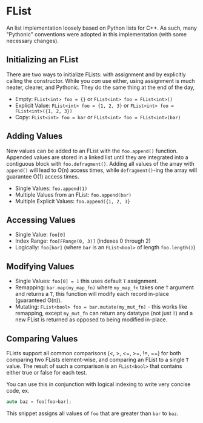 # FList

An list implementation loosely based on Python lists for C++. As such, many "Pythonic" conventions were adopted in this implementation (with some necessary changes).

## Initializing an FList

There are two ways to initialize FLists: with assignment and by explicitly calling the constructor. While you *can* use either, using assignment is much neater, clearer, and Pythonic. They do the same thing at the end of the day,

* Empty: `FList<int> foo = {}` or `FList<int> foo = FList<int>()`
* Explicit Value: `FList<int> foo = {1, 2, 3}` or `FList<int> foo = FList<int>({1, 2, 3})`
* Copy: `FList<int> foo = bar` or `FList<int> foo = FList<int>(bar)`

## Adding Values

New values can be added to an FList with the `foo.append()` function. Appended values are stored in a linked list until they are integrated into a contiguous block with `foo.defragment()`. Adding all values of the array with `append()` will lead to O(n) access times, while `defragment()`-ing the array will guarantee O(1) access times.

* Single Values: `foo.append(1)`
* Multiple Values from an FList: `foo.append(bar)`
* Multiple Explicit Values: `foo.append({1, 2, 3}`

## Accessing Values

* Single Value: `foo[0]`
* Index Range: `foo[FRange(0, 3)]` (indexes 0 through 2)
* Logically: `foo[bar]` (where `bar` is an `FList<bool>` of length `foo.length()`)

## Modifying Values

* Single Values: `foo[0] = 1` this uses default `T` assignment.
* Remapping: `bar.map(my_map_fn)` where `my_map_fn` takes one `T` argument and returns a `T`, this function will modify each record in-place (guaranteed O(n)).
* Mutating: `FList<bool> foo = bar.mutate(my_mut_fn)` - this works like remapping, except `my_mut_fn` can return any datatype (not just `T`) and a new FList is returned as opposed to being modified in-place.

## Comparing Values

FLists support all common comparisons (<, >, <=, >=, !=, ==) for both comparing two FLists element-wise, and comparing an FList to a single `T` value. The result of such a comparison is an `FList<bool>` that contains either true or false for each test.

You can use this in conjunction with logical indexing to write very concise code, ex.
```C++
auto baz = foo[foo>bar];
```
This snippet assigns all values of `foo` that are greater than `bar` to `baz`.
